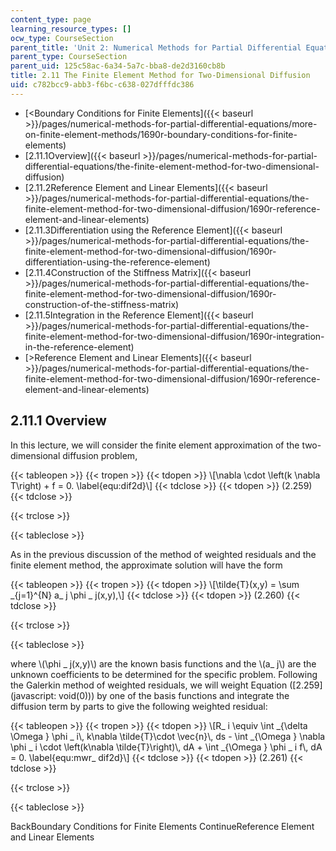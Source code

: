 ```yaml
---
content_type: page
learning_resource_types: []
ocw_type: CourseSection
parent_title: 'Unit 2: Numerical Methods for Partial Differential Equations'
parent_type: CourseSection
parent_uid: 125c58ac-6a34-5a7c-bba8-de2d3160cb8b
title: 2.11 The Finite Element Method for Two-Dimensional Diffusion
uid: c782bcc9-abb3-f6bc-c638-027dfffdc386
---
```


*   [\<Boundary Conditions for Finite Elements]({{< baseurl >}}/pages/numerical-methods-for-partial-differential-equations/more-on-finite-element-methods/1690r-boundary-conditions-for-finite-elements)
*   [2.11.1Overview]({{< baseurl >}}/pages/numerical-methods-for-partial-differential-equations/the-finite-element-method-for-two-dimensional-diffusion)
*   [2.11.2Reference Element and Linear Elements]({{< baseurl >}}/pages/numerical-methods-for-partial-differential-equations/the-finite-element-method-for-two-dimensional-diffusion/1690r-reference-element-and-linear-elements)
*   [2.11.3Differentiation using the Reference Element]({{< baseurl >}}/pages/numerical-methods-for-partial-differential-equations/the-finite-element-method-for-two-dimensional-diffusion/1690r-differentiation-using-the-reference-element)
*   [2.11.4Construction of the Stiffness Matrix]({{< baseurl >}}/pages/numerical-methods-for-partial-differential-equations/the-finite-element-method-for-two-dimensional-diffusion/1690r-construction-of-the-stiffness-matrix)
*   [2.11.5Integration in the Reference Element]({{< baseurl >}}/pages/numerical-methods-for-partial-differential-equations/the-finite-element-method-for-two-dimensional-diffusion/1690r-integration-in-the-reference-element)
*   [\>Reference Element and Linear Elements]({{< baseurl >}}/pages/numerical-methods-for-partial-differential-equations/the-finite-element-method-for-two-dimensional-diffusion/1690r-reference-element-and-linear-elements)

2.11.1 Overview
---------------

In this lecture, we will consider the finite element approximation of the two-dimensional diffusion problem,

{{< tableopen >}}
{{< tropen >}}
{{< tdopen >}}
\\\[\\nabla \\cdot \\left(k \\nabla T\\right) + f = 0. \\label{equ:dif2d}\\\]
{{< tdclose >}}
{{< tdopen >}}
(2.259)
{{< tdclose >}}

{{< trclose >}}

{{< tableclose >}}

As in the previous discussion of the method of weighted residuals and the finite element method, the approximate solution will have the form

{{< tableopen >}}
{{< tropen >}}
{{< tdopen >}}
\\\[\\tilde{T}(x,y) = \\sum \_{j=1}^{N} a\_ j \\phi \_ j(x,y),\\\]
{{< tdclose >}}
{{< tdopen >}}
(2.260)
{{< tdclose >}}

{{< trclose >}}

{{< tableclose >}}

where \\(\\phi \_ j(x,y)\\) are the known basis functions and the \\(a\_ j\\) are the unknown coefficients to be determined for the specific problem. Following the Galerkin method of weighted residuals, we will weight Equation ([2.259](javascript: void(0))) by one of the basis functions and integrate the diffusion term by parts to give the following weighted residual:

{{< tableopen >}}
{{< tropen >}}
{{< tdopen >}}
\\\[R\_ i \\equiv \\int \_{\\delta \\Omega } \\phi \_ i\\, k\\nabla \\tilde{T}\\cdot \\vec{n}\\, ds - \\int \_{\\Omega } \\nabla \\phi \_ i \\cdot \\left(k\\nabla \\tilde{T}\\right)\\, dA + \\int \_{\\Omega } \\phi \_ i f\\, dA = 0. \\label{equ:mwr\_ dif2d}\\\]
{{< tdclose >}}
{{< tdopen >}}
(2.261)
{{< tdclose >}}

{{< trclose >}}

{{< tableclose >}}

BackBoundary Conditions for Finite Elements ContinueReference Element and Linear Elements